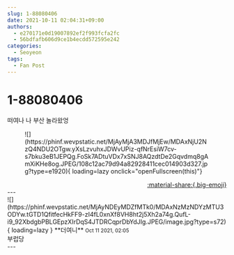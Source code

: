 ```yaml
---
slug: 1-88080406
date: 2021-10-11 02:04:31+09:00
authors:
  - e270171e0d19007892ef2f993fcfa2fc
  - 56bdfafb606d9ce1b4ecdd572595e242
categories:
  - Seoyeon
tags:
  - Fan Post
---
```


# 1-88080406

<div class="post-container" markdown="1">
<div class="content-container md-sidebar__scrollwrap" markdown="1">

떠여나 나 부산 놀라왔엉
<figure markdown="1">
![](https://phinf.wevpstatic.net/MjAyMjA3MDJfMjEw/MDAxNjU2NzQ4NDU2OTgw.yXsLzvuhxJDWvUPiz-qfNrEsiW7cv-s7bku3eB1JEPQg.FoSk7ADtuVDx7xSNJ8AQzdtDe2Gqvdmq8gAmXiKHe8og.JPEG/108c12ac79d94a82928411cec014903d327.jpg?type=e1920){ loading=lazy onclick="openFullscreen(this)"}
</figure>


</div>
</div>

<div style="text-align: right;" markdown="1">
<a href="https://weverse.io/fromis9/fanpost/1-88080406" style="text-align: right;">:material-share:{.big-emoji}</a>
</div>
---

<div class="comments-container md-sidebar__scrollwrap" markdown="1">
<div class="comment" markdown="1">
<div class='id-container' markdown="1">
![](https://phinf.wevpstatic.net/MjAyNDEyMDZfMTk0/MDAxNzMzNDYzMTU3ODYw.tGTD1QfitfecHkFF9-zI4fL0xnXf8VH8ht2j5Xh2a74g.QufL-i9_92XbdgbPBLGEpzXIrDqS4JTDRCqprDbYdJIg.JPEG/image.jpg?type=s72){ loading=lazy }
**<span class="artist">더여니</span>** <small>Oct 11 2021, 02:05</small><br>
</div>
<div class='comment-body' markdown="1">
부럽당
</div>
</div>
</div>
---
